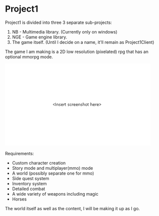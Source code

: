 # Project1

Project1 is divided into three 3 separate sub-projects:

1. NB - Multimedia library. (Currently only on windows)
2. NGE - Game engine library.
3. The game itself. (Until I decide on a name, it'll remain as Project1Client)

The game I am making is a 2D low resolution (pixelated) rpg that has an optional mmorpg mode.

![screenshot](docs/main_screenshot.png)

Requirements:

- Custom character creation
- Story mode and multiplayer(mmo) mode
- A world (possibly separate one for mmo)
- Side quest system
- Inventory system
- Detailed combat
- A wide variety of weapons including magic
- Horses

The world itself as well as the content, I will be making it up as I go.

